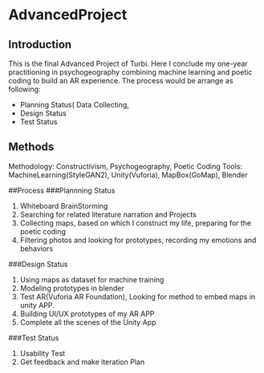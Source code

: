 # AdvancedProject

## Introduction

This is the final Advanced Project of Turbi. Here I conclude my one-year practitioning in psychogeography combining machine learning and poetic coding to build an AR experience.
The process would be arrange as following: 
* Planning Status( Data Collecting, 
* Design Status
* Test Status

## Methods
Methodology: Constructivism, Psychogeography, Poetic Coding
Tools: MachineLearning(StyleGAN2), Unity(Vuforia), MapBox(GoMap), Blender

##Process
###Plannning Status
1. Whiteboard BrainStorming
2. Searching for related literature narration and Projects
3. Collecting maps, based on which I construct my life, preparing for the poetic coding
4. Filtering photos and looking for prototypes, recording my emotions and behaviors

###Design Status
1. Using maps as dataset for machine training
2. Modeling prototypes in blender
3. Test AR(Vuforia AR Foundation), Looking for method to embed maps in unity APP.
4. Building UI/UX prototypes of my AR APP
5. Complete all the scenes of the Unity App

###Test Status
1. Usability Test
2. Get feedback and make iteration Plan
